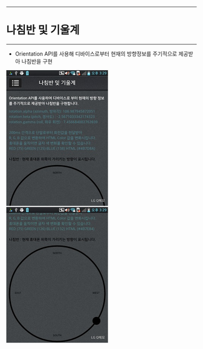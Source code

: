 <!--
{
	"title": "나침반 및 기울계",
	"group": 2,
	"order": 13
}
-->

-----------------------

# 나침반 및 기울계 #

-----------------------

- Orientation API를 사용해 디바이스로부터 현재의 방향정보를 주기적으로 제공받아 나침반을 구현

![](./images/2013-09-11-15-29-26.jpg)
![](./images/2013-09-11-15-29-35.jpg)